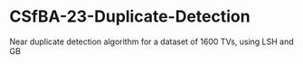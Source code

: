 # CSfBA-23-Duplicate-Detection
Near duplicate detection algorithm for a dataset of 1600 TVs, using LSH and GB
